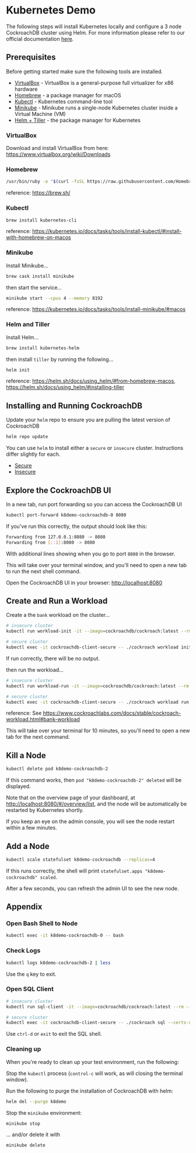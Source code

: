 # Kubernetes Demo
The following steps will install Kubernetes locally and configure a 3 node CockroachDB cluster using Helm.  For more information please refer to our official documentation [here](https://www.cockroachlabs.com/docs/stable/orchestrate-a-local-cluster-with-kubernetes-insecure.html).

## Prerequisites
Before getting started make sure the following tools are installed.

* [VirtualBox](https://www.virtualbox.org) - VirtualBox is a general-purpose full virtualizer for x86 hardware
* [Homebrew](https://brew.sh) - a package manager for macOS
* [Kubectl](https://kubernetes.io/docs/setup/minikube/) - Kubernetes command-line tool
* [Minikube](https://kubernetes.io/docs/setup/minikube/) - Minikube runs a single-node Kubernetes cluster inside a Virtual Machine (VM) 
* [Helm + Tiller](https://helm.sh/) - the package manager for Kubernetes

### VirtualBox
Download and install VirtualBox from here: https://www.virtualbox.org/wiki/Downloads

### Homebrew
```bash
/usr/bin/ruby -e "$(curl -fsSL https://raw.githubusercontent.com/Homebrew/install/master/install)"
```
reference: https://brew.sh/

### Kubectl
```bash
brew install kubernetes-cli
```
reference: https://kubernetes.io/docs/tasks/tools/install-kubectl/#install-with-homebrew-on-macos

### Minikube
Install Minikube...
```bash
brew cask install minikube
```

then start the service...
```bash
minikube start --cpus 4 --memory 8192
```
reference: https://kubernetes.io/docs/tasks/tools/install-minikube/#macos


### Helm and Tiller
Install Helm...
```bash
brew install kubernetes-helm
```

then install `tiller` by running the following...
```bash
helm init
```

reference: https://helm.sh/docs/using_helm/#from-homebrew-macos, https://helm.sh/docs/using_helm/#installing-tiller

## Installing and Running CockroachDB
Update your `helm` repo to ensure you are pulling the latest version of CockroachDB
```bash
helm repo update
```

You can use `helm` to install either a `secure` or `insecure` cluster.  Instructions differ slightly for each.

* [Secure](SECURE.md) 
* [Insecure](INSECURE.md)

## Explore the CockroachDB UI
In a new tab, run port forwarding so you can access the CockroachDB UI
```bash
kubectl port-forward k8demo-cockroachdb-0 8080
```

If you've run this correctly, the output should look like this:
```bash
Forwarding from 127.0.0.1:8080 -> 8080
Forwarding from [::1]:8080 -> 8080
```

With additional lines showing when you go to port `8080` in the browser.

This will take over your terminal window, and you'll need to open a new tab to run the next shell command.

Open the CockroachDB UI in your browser: [http://localhost:8080](http://localhost:8080)

## Create and Run a Workload

Create a the `bank` workload on the cluster...
```bash
# insecure cluster
kubectl run workload-init -it --image=cockroachdb/cockroach:latest --rm --restart=Never -- workload init bank 'postgresql://root@k8demo-cockroachdb-public:26257?sslmode=disable'

# secure cluster
kubectl exec -it cockroachdb-client-secure -- ./cockroach workload init bank 'postgres://root@k8demo-cockroachdb-public:26257?sslmode=verify-full&sslrootcert=/cockroach-certs/ca.crt&sslcert=/cockroach-certs/client.root.crt&sslkey=/cockroach-certs/client.root.key'
```

If run correctly, there will be no output.

then run the workload...
```bash
# insecure cluster
kubectl run workload-run -it --image=cockroachdb/cockroach:latest --rm --restart=Never -- workload run bank --duration=10m 'postgresql://root@k8demo-cockroachdb-public:26257?sslmode=disable'

# secure cluster
kubectl exec -it cockroachdb-client-secure -- ./cockroach workload run bank --duration=10m 'postgres://root@k8demo-cockroachdb-public:26257?sslmode=verify-full&sslrootcert=/cockroach-certs/ca.crt&sslcert=/cockroach-certs/client.root.crt&sslkey=/cockroach-certs/client.root.key'
```
reference: See https://www.cockroachlabs.com/docs/stable/cockroach-workload.html#bank-workload

This will take over your terminal for 10 minutes, so you'll need to open a new tab for the next command.

## Kill a Node
```bash
kubectl delete pod k8demo-cockroachdb-2
```

If this command works, then `pod "k8demo-cockroachdb-2" deleted` will be displayed.

Note that on the overview page of your dashboard, at [http://localhost:8080/#/overview/list](http://localhost:8080/#/overview/list), and the node will be automatically be restarted by Kubernetes shortly.

If you keep an eye on the admin console, you will see the node restart within a few minutes.


## Add a Node
```bash
kubectl scale statefulset k8demo-cockroachdb --replicas=4
```

If this runs correctly, the shell will print `statefulset.apps "k8demo-cockroachdb" scaled`.

After a few seconds, you can refresh the admin UI to see the new node.

## Appendix

### Open Bash Shell to Node
```bash
kubectl exec -it k8demo-cockroachdb-0 -- bash
```

### Check Logs
```bash
kubectl logs k8demo-cockroachdb-2 | less
```

Use the `q` key to exit.

### Open SQL Client
```bash
# insecure cluster
kubectl run sql-client -it --image=cockroachdb/cockroach:latest --rm --restart=Never -- sql --insecure --host=k8demo-cockroachdb-public

# secure cluster
kubectl exec -it cockroachdb-client-secure -- ./cockroach sql --certs-dir=/cockroach-certs --host=k8demo-cockroachdb-public
```

Use `ctrl-d` or `exit` to exit the SQL shell.

### Cleaning up

When you're ready to clean up your test environment, run the following:

Stop the `kubectl` process (`control-c` will work, as will closing the terminal window).

Run the following to purge the installation of CockroachDB with helm:
```bash
helm del --purge k8demo
```

Stop the `minikube` environment:
```bash
minikube stop
```

... and/or delete it with
```bash
minikube delete
```

